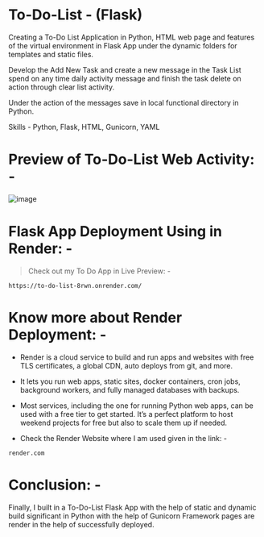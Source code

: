# To-Do-List - (Flask)

Creating a To-Do List Application in Python, HTML web page and features of the virtual environment in Flask App under the dynamic folders for templates and static files.

Develop the Add New Task and create a new message in the Task List spend on any time daily activity message and finish the task delete on action through clear list activity.

Under the action of the messages save in local functional directory in Python.

Skills - Python,  Flask,  HTML, Gunicorn, YAML

# Preview of To-Do-List Web Activity: -

![image](https://github.com/jayakrishna1204/To-Do-List/assets/160568830/37a186a1-c330-4d36-8415-209f450ced06)

# Flask App Deployment Using in Render: -

> Check out my To Do App in Live Preview: -

```
https://to-do-list-8rwn.onrender.com/
```

# Know more about Render Deployment: -

- Render is a cloud service to build and run apps and websites with free TLS certificates, a global CDN, auto deploys from git, and more.

- It lets you run web apps, static sites, docker containers, cron jobs, background workers, and fully managed databases with backups.

- Most services, including the one for running Python web apps, can be used with a free tier to get started. It’s a perfect platform to host weekend projects for free but also to scale them up if needed.

- Check the Render Website where I am used given in the link: -
```
render.com
```

# Conclusion: -
Finally, I built in a To-Do-List Flask App with the help of static and dynamic build significant in Python with the help of Gunicorn Framework pages are render in the help of successfully deployed.
